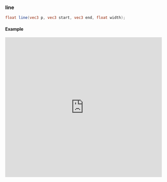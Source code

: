 ### line

```glsl
float line(vec3 p, vec3 start, vec3 end, float width);
```

#### Example
<iframe width="100%" height="450px" src="https://shader-park.appspot.com/sculpture/-LM0vjFEwV1Ha18Hl9AP?example=true&embed=true" frameborder="0"></iframe>
